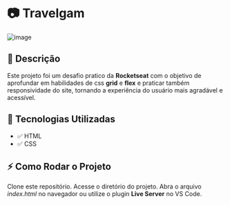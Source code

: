 # 📷 Travelgam 

 ![image](https://github.com/user-attachments/assets/b4f2e7cc-e4bd-4ef0-9ed2-80c5f8236610)


## 📖 Descrição
Este projeto foi um desafio pratico da **Rocketseat** com o objetivo de aprofundar em habilidades de css **grid** e **flex** e praticar também responsividade do site, tornando a experiência do usuário mais agradável e acessível.

## 🚀 Tecnologias Utilizadas
- ✅ HTML<br>
- ✅ CSS

## ⚡ Como Rodar o Projeto
Clone este repositório.
Acesse o diretório do projeto.
Abra o arquivo *index.html* no navegador ou utilize o plugin **Live Server** no VS Code.
